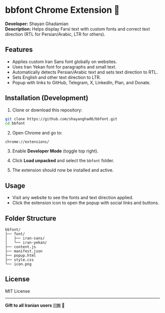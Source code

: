# bbfont Chrome Extension 🧠

**Developer:** Shayan Ghadamian  
**Description:** Helps display Farsi text with custom fonts and correct text direction (RTL for Persian/Arabic, LTR for others).

## Features

- Applies custom Iran Sans font globally on websites.
- Uses Iran Yekan font for paragraphs and small text.
- Automatically detects Persian/Arabic text and sets text direction to RTL.
- Sets English and other text direction to LTR.
- Popup with links to GitHub, Telegram, X, LinkedIn, Plan, and Donate.

## Installation (Development)

1. Clone or download this repository:

```bash
git clone https://github.com/shayanghad0/bbfont.git
cd bbfont
```

2. Open Chrome and go to:

```
chrome://extensions/
```

3. Enable **Developer Mode** (toggle top right).

4. Click **Load unpacked** and select the `bbfont` folder.

5. The extension should now be installed and active.

## Usage

- Visit any website to see the fonts and text direction applied.
- Click the extension icon to open the popup with social links and buttons.

## Folder Structure

```
bbfont/
├── font/
│   ├── iran-sans/
│   └── iran-yekan/
├── content.js
├── manifest.json
├── popup.html
├── style.css
└── icon.png
```

## License

MIT License

---

**Gift to all Iranian users 🇮🇷** 🧠
